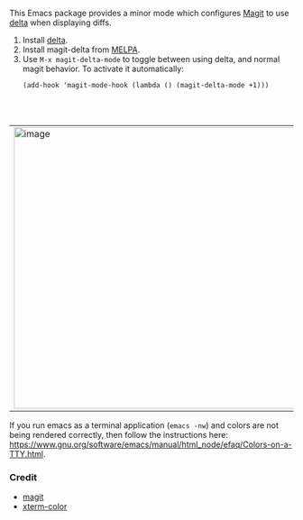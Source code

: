 This Emacs package provides a minor mode which configures [Magit](https://github.com/magit/magit) to use [delta](https://github.com/dandavison/delta) when displaying diffs.

1. Install [delta](https://github.com/dandavison/delta).
2. Install magit-delta from [MELPA](https://melpa.org/#/getting-started).
3. Use `M-x magit-delta-mode` to toggle between using delta, and normal magit behavior.
   To activate it automatically:
    ```emacs-lisp
    (add-hook 'magit-mode-hook (lambda () (magit-delta-mode +1)))
    ```

<br>
<br>
<table><tr><td>
  <img width=500px src="https://user-images.githubusercontent.com/52205/80056404-23745500-84f2-11ea-9ecd-832376faf2f1.png" alt="image" />
</td></tr></table>

If you run emacs as a terminal application (`emacs -nw`) and colors are not being rendered correctly, then follow the instructions here: https://www.gnu.org/software/emacs/manual/html_node/efaq/Colors-on-a-TTY.html.


### Credit
- [magit](https://github.com/magit/magit)
- [xterm-color](https://github.com/atomontage/xterm-color)
